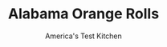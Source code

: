 ---
layout: ../../layouts/MarkdownPostLayout.astro
title: Alabama Orange Rolls
author: America's Test Kitchen
pubDate: 2023-03-15
description: "In Cullman, Alabama, people stand in line for these citrusy, sticky-sweet treats. We wanted to let the rest of the country in on the fun."
image_url: https://res.cloudinary.com/hksqkdlah/image/upload/ar_1:1,c_fill,dpr_2.0,f_auto,fl_lossy.progressive.strip_profile,g_faces:auto,q_auto:low,w_344/27506_sfs-alabama-orange-rolls-038-1
tags: ["Desserts or Baked Goods","Southern","Breads","Breakfast & Brunch"]
calories: 3918
protein: 7
carbohydrates: 68
fats: 
fiber: 1
ingredients: ["3 cups (15 ounces), all-purpose flour","1/4 cup (1 3/4 ounces), sugar","2 1/4 teaspoons, instant or rapid-rise yeast","1 teaspoon, salt","1/2 cup, orange juice, warm (110 degrees)","1/4 cup, heavy cream","6 tablespoons, unsalted butter, cut into 6 pieces and softened","1 , large egg plus 1 large yolk","1/2 cup (3 1/2 ounces), sugar","2 teaspoons, grated orange zest","2 tablespoons, unsalted butter, softened","1/4 cup, heavy cream","1/4 cup (1 3/4 ounces), sugar","2 tablespoons, orange juice","2 tablespoons, unsalted butter","1/8 teaspoon, salt"]
serves: 8
time: "1¾ hours, plus 2½ hours rising and 30 minutes cooling"
instructions: ["FOR THE DOUGH: In bowl of stand mixer, whisk flour, sugar, yeast, and salt together. Add orange juice, cream, butter, and egg and yolk. Fit mixer with dough hook and knead on medium speed until dough comes together, about 2 minutes. Increase speed to medium-high and continue to knead dough until smooth and elastic, about 8 minutes longer. Dough will be soft.","Transfer dough to lightly floured counter and knead until smooth ball forms, about 30 seconds. Place dough in greased large bowl, cover tightly with plastic wrap, and let rise in warm place until doubled in size, 1 1/2 to 2 hours.","FOR THE FILLING: Combine sugar and zest in small bowl. Transfer dough to lightly floured counter. Roll dough into 16 by 8-inch rectangle with long side parallel to counter’s edge. Spread butter over surface of dough using small offset spatula, then sprinkle evenly with sugar mixture. Roll dough away from you into tight, even log and pinch seam to seal.","Grease dark-colored 9-inch cake pan, line bottom with parchment paper, then grease parchment. Roll log seam side down and cut into eight 2-inch-thick slices using serrated knife. Place 1 roll in center of prepared pan and others around perimeter of pan, seam sides facing center. Cover with plastic and let rise in warm place until doubled in size, 1 to 1 1/2 hours. Adjust oven rack to middle position and heat oven to 325 degrees.","Discard plastic and bake rolls until golden brown on top and interior of center roll registers 195 degrees, 40 to 45 minutes. Let rolls cool in pan on wire rack for 30 minutes.","FOR THE GLAZE: Once rolls have cooled for 30 minutes, combine all ingredients in small saucepan and bring to boil over medium heat. Cook, stirring frequently, until large, slow bubbles appear and mixture is syrupy, about 4 minutes.","Using spatula, loosen rolls from sides of pan and slide onto platter; discard parchment. Brush glaze over tops of rolls and serve warm."]
nutrition: ["132 mg Potassium","93 mg Phosphorus","29 mg Calcium","2 mg Iron","16 mg Magnesium","320 mg Sodium","21 g Fat","3 mg Niacin (B3)","5 g Monounsaturated","1 g Polyunsaturated","10 mg Vitamin C","81 mg Cholesterol","12 g Saturated","1 g Fiber","81 µg Folic acid","51 µg Folate (food)","26 g Sugars","1 µg Vitamin K","40 g Water","68 g Carbs","191 µg Folate equivalent (total)","7 g Protein","194 µg Vitamin A","489 kcal Energy","24 g Sugars, added","3918 calories"]
notes: "Be sure to zest the oranges before juicing them. When zesting the orange, remove just the outer part of the peel—the inner white pith is very bitter. We bake these rolls in a dark-colored cake pan because they brown better. If you only have a light- colored pan, increase the baking time to 45 to 50 minutes. Be aware that the dough needs to rise for a total of 2 1/2 to 3 1/2 hours."
---